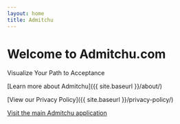 ```yaml
---
layout: home
title: Admitchu
---
```


# Welcome to Admitchu.com

Visualize Your Path to Acceptance

[Learn more about Admitchu]({{ site.baseurl }}/about/)

[View our Privacy Policy]({{ site.baseurl }}/privacy-policy/)

[Visit the main Admitchu application](https://admitchu.com)
